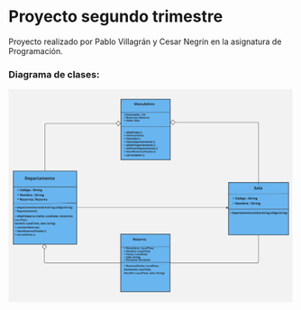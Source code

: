 # Proyecto segundo trimestre

Proyecto realizado por Pablo Villagrán y Cesar Negrín en la asignatura
de Programación.

### Diagrama de clases:

![Proyecto.jpg](Diagrama.jpg)